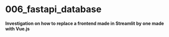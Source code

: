 # 006_fastapi_database


**Investigation  on how to replace a frontend made in Streamlit by one made with Vue.js**








